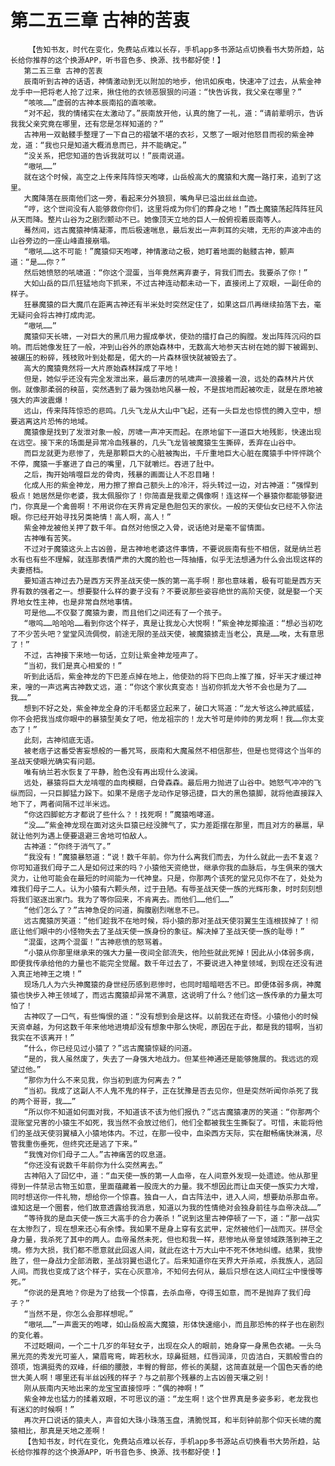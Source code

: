 # 第二五三章 古神的苦衷
        【告知书友，时代在变化，免费站点难以长存，手机app多书源站点切换看书大势所趋，站长给你推荐的这个换源APP，听书音色多、换源、找书都好使！】
       第二五三章 古神的苦衷
       辰南听到古神的话语，神情激动到无以附加的地步，他讯如疾电，快速冲了过去，从紫金神龙手中一把将老人抢了过来，揪住他的衣领恶狠狠的问道：“快告诉我，我父亲在哪里？”
       “咳咳……”虚弱的古神本辰南掐的直咳嗽。
       “对不起，我的情绪实在太激动了。”辰南放开他，认真的施了一礼，道：“请前辈明示，告诉我我父亲究竟在哪里，还有您是怎样知道的？”
       古神用一双骷髅手整理了一下自己的褶皱不堪的衣衫，又憋了一眼对他怒目而视的紫金神龙，道：“我也只是知道大概消息而已，并不能确定。”
       “没关系，把您知道的告诉我就可以！”辰南说道。
       “嗷吼……”
       就在这个时候，高空之上传来阵阵惊天咆哮，山岳般高大的魔猿和大魔一路打来，追到了这里。
       大魔降落在辰南他们这一旁，看起来分外狼狈，嘴角早已溢出丝丝血迹。
       “哼，这个世间没有人能够救你你们，这里将成为你们的葬身之地！”西土魔猿荡起阵阵狂风从天而降。整片山谷为之剧烈颤动不已。她像顶天立地的巨人一般俯视着辰南等人。
       蓦然间，远古魔猿神情凝滞，而后极速喘息，最后发出一声刺耳的尖啸，无形的声波冲击的山谷旁边的一座山峰直接崩塌。
       “嗷吼……这不可能！”魔猿仰天咆哮，神情激动之极，她盯着地面的骷髅古神，颤声道：“是……你？”
       然后她愤怒的吼啸道：“你这个混蛋，当年竟然离弃妻子，背我们而去。我要杀了你！”
       大如山岳的巨爪狂猛地向下抓来，不过古神连动都未动一下，直接闭上了双眼，一副任命的样子。
       狂暴魔猿的巨大魔爪在距离古神还有半米处时突然定住了，如果这巨爪再继续拍落下去，毫无疑问会将古神打成肉泥。
       “嗷吼……”
       魔猿仰天长啸，一对巨大的黑爪用力握成拳状，使劲的擂打自己的胸膛。发出阵阵沉闷的巨响。而后她像发狂了一般，冲到山谷外的原始森林中，无数高大地参天古树在她的脚下被踢到、被碾压的粉碎，残枝败叶到处都是，偌大的一片森林很快就被毁去了。
       高大的魔猿竟然将一大片原始森林踩成了平地！
       但是，她似乎还没有完全发泄出来，最后凄厉的吼啸声一浪接着一浪，远处的森林片片伏倒。就像那柔弱的秧苗，突然遇到了最为强劲地风暴一般，不是拔地而起被吹走，就是在原地被强大的声波震爆！
       远山，传来阵阵惊恐的悲鸣。几头飞龙从大山中飞起，还有一头巨龙也惊慌的腾入空中，想要逃离这片恐怖的地域。
       魔猿像是找到了发泄对象一般，厉啸一声冲天而起。在原地留下一道巨大地残影，快速出现在远空。接下来的场面是异常冷血残暴的，几头飞龙皆被魔猿生生撕碎，丢弃在山谷中。
       而巨龙就更为悲惨了，先是那颗巨大的心脏被掏出，千斤重地巨大心脏在魔猿手中怦怦跳个不停，魔猿一手塞进了自己的嘴里，几下就嚼烂。吞进了肚中。
       之后，掏开始啃噬巨龙的骨肉，残暴的画面让人不忍目睹！
       化成人形的紫金神龙，用力擦了擦自己额头上的冷汗，将头转过一边，对古神道：“强悍到极点！她居然是你老婆，我太佩服你了！你简直是我辈之偶像啊！连这样一个暴猿你都能够娶进门，你真是一个禽兽啊！不用说你在天界肯定是色胆包天的家伙。一般的天使仙女已经不入你法眼。你已经开始寻找另类艳情！高人啊，高人！”
       紫金神龙被他关押了数千年。自然对他恨之入骨，说话绝对是毫不留情面。
       古神唯有苦笑。
       不过对于魔猿这头上古凶兽，是古神地老婆这件事情，不要说辰南有些不相信，就是纳兰若水有也有些不理解，就连那表情严肃的大魔的脸也一阵抽搐，似乎无法想通为什么会出现这样的夫妻搭档。
       要知道古神过去乃是西方天界圣战天使一族的第一高手啊！那也意味着，极有可能是西方天界有数的强者之一。想要娶什么样的妻子没有？不要说那些姿容绝世的高阶天使，就是娶一个天界地女性主神，也是非常自然地事情。
       可是他……不仅娶了魔猿为妻，而且他们之间还有了一个孩子。
       “嗷呜……哈哈哈……看到你这个样子，真是让我龙心大悦啊！”紫金神龙揶揄道：“想必当初吃了不少苦头吧？堂堂风流倜傥，前途无限的圣战天使，被魔猿掳走当老公，真是……唉，太有意思了！”
       不过，古神接下来地一句话，立刻让紫金神龙哑声了。
       “当初，我们是真心相爱的！”
       听到此话后，紫金神龙的下巴差点掉在地上，他使劲的将下巴向上推了推，好半天才缓过神来，嗖的一声远离古神数丈远，道：“你这个家伙真变态！当初你抓龙大爷不会也是为了……我……”
       想到不好之处，紫金神龙全身的汗毛都竖立起来了，破口大骂道：“龙大爷这么神武威猛，你不会把我当成你眼中的暴猿型美女了吧，他龙祖宗的！龙大爷可是帅帅的男龙啊！我……你太变态了！”
       此刻，古神彻底无语。
       被老痞子这番受害妄想般的一番咒骂，辰南和大魔虽然不相信那些，但是也觉得这个当年的圣战天使眼光确实有问题。
       唯有纳兰若水恢复了平静，脸色没有再出现什么波澜。
       远处，暴猿将巨大龙啃噬的血肉模糊，白骨森森。最后用力抛进了山谷中。她怒气冲冲的飞纵而回，一只巨脚猛力跺下。如果不是痞子龙动作足够迅捷，巨大的黑色猿脚，就将他直接踩入地下了，两者间隔不过半米远。
       “你这四脚蛇方才都说了些什么？！找死啊！”魔猿咆哮道。
       “没……”紫金神龙现在面对这头巨猿已经没脾气了，实力差距摆在那里，而且对方的暴扈，早就让他列为遇上便要退避三舍地可怕敌人。
       古神道：“你终于消气了。”
       “我没有！”魔猿暴怒道：“说！数千年前。你为什么离我们而去，为什么就此一去不复返？你可知道我们母子二人是如何过来的吗？小猿他天资绝世，继承你我的血脉后，与生俱来的强大灵力，让他可能会在最短的时间能为一代神皇。只是，你那两个该死的堂兄见你不在了，处处为难我们母子二人。认为小猿有六颗头颅，过于丑陋。有辱圣战天使一族的光辉形象，时时刻刻想将我们驱逐出家门。我为了等你回来，不肯离去。而他们……他们……”
       “他们怎么了？”古神急促的问道，胸腹剧烈喘息不已。
       远古魔猿厉笑道：“他们趁我不在地时候，将小猿的那对圣战天使羽翼生生连根拔掉了！彻底让他们眼中的小怪物失去了圣战天使一族身份的象征。解决掉了圣战天使一族的耻辱！”
       “混蛋，这两个混蛋！”古神悲愤的怒骂着。
       “小猿从你那里继承来的强大力量一夜间全部流失，他险些就此死掉！因此从小体弱多病，即便我传承给他的力量也不能完全觉醒。数千年过去了，不要说进入神皇领域，到现在还没有进入真正地神王之境！”
       现场几人为六头神魔猿的身世经历感到悲惨时，也同时暗暗咂舌不已。即便体弱多病，神魔猿也快步入神王领域了，而远古魔猿却异常不满意，这说明了什么？他们这一族传承的力量太可怕了！
       古神叹了一口气，有些悔恨的道：“没有想到会是这样。以前我还在奇怪。小猿他小的时候天资卓越，为何这数千年来他地进境却没有想象中那么快呢，原因在于此，都是我的错啊，当初我实在不该离开！”
       “什么，你已经见过小猿了？”远古魔猿惊疑的问道。
       “是的，我人虽然废了，失去了一身强大地战力。但某些神通还是能够施展的。我远远的观望过他。”
       “那你为什么不来见我，你当初到底为何离去？”
       “当初。我成了这副人不人鬼不鬼的样子，正在犹豫是否去见你，但是突然听闻你杀死了我的两个哥哥，我……”
       “所以你不知道如何面对我，不知道该不该为他们报仇？”远古魔猿凄厉的笑道：“你那两个混账堂兄害的小猿生不如死，我当然不会放过他们，他们全都被我生生撕裂了。可惜，未能将他们的圣战天使羽翼植入小猿地体内。不过，在那一役中，血染西方天际，实在酣畅痛快淋漓，尽管我重伤垂死，但终究还是逃了下来。”
       “我愧对你们母子二人。”古神痛苦的叹息道。
       “你还没有说数千年前你为什么突然离去。”
       古神陷入了回忆中，道：“血天使一族的第一人血帝，在人间意外发现一处遗迹。他从那里得到一件禁忌古物玉如意，里面蕴藏着一股庞大的力量。我不想因此而让血天使一族实力大增，同时想送你一件礼物，想给你一个惊喜。独自一人，自古阵法中，进入人间，想要劫杀那血帝。谁知这是一个圈套，他们故意透露给我消息，知道以为我的性情绝对会独身前往与血帝决战……”
       “等待我的是血天使一族三大高手的合力袭杀！”说到这里古神停顿了一下，道：“那一战实在太惨烈了，现在想来还心有余悸。我如果不是身上穿有玄武甲，定然被他们一战而灭。拼尽全身力量，我杀死了其中的两人。血帝虽然未死，但也和我一样，悲惨地从帝皇领域跌落到神王之境。修为大损，我们都不愿意就此回返人间，就此在这十万大山中不死不休地纠缠。结果，我惨胜了，但一身战力全部消散，圣战羽翼也退化了。后来知道你在天界大开杀戒，杀我族人，逃回人间。而我也变成了这个样子，实在心灰意冷，不知何去何从，最后只想在这人间红尘中慢慢等死。”
       “你说的是真地？你是为了给我一个惊喜，去杀血帝，夺得玉如意，而不是抛弃了我们母子？”
       “当然不是，你怎么会那样想呢。”
       “嗷吼……”一声震天的咆哮，如山岳般高大魔猿，形体快速缩小，而且那恐怖的样子也在剧烈的变化着。
       不过眨眼间，一个二十几岁的年轻女子，出现在众人的眼前，她身穿一身黑色衣裙。一头乌黑光亮的秀发光可鉴人，黛眉弯弯，眸若秋水，琼鼻挺翘，红唇润泽，贝齿洁白，天鹅般雪白的颈项，饱满挺秀的双峰，纤细的腰肢，丰臀的臀部，修长的美腿，这简直就是一个国色天香的绝世大美人啊！哪里还有半丝凶残的样子？与之前那个残暴的上古凶兽天壤之别！
       刚从辰南内天地出来的龙宝宝直接惊呼：“偶的神啊！”
       紫金神龙也猛力的揉着双眼，不可思议的道：“龙生啊！这个世界真是多姿多彩，老龙我也有迷幻的时候啊！”
       再次开口说话的猿夫人，声音如大珠小珠落玉盘，清脆悦耳，和半刻钟前那个仰天长啸的魔猿相比，那真是天地之差啊！
       【告知书友，时代在变化，免费站点难以长存，手机app多书源站点切换看书大势所趋，站长给你推荐的这个换源APP，听书音色多、换源、找书都好使！】